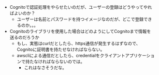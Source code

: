 * Cognitoで認証処理をやらせたいのだが、ユーザーの登録はどうやってやればよいのか？
  * ユーザーは名前とパスワードを持つイメージなのだが、どこで登録できるのか。。。
* Cognitoのライブラリを使用した場合はどのようにしてCognitoまで情報を送るのだろうか
  * もし、実態はcurlだとしたら、https通信が発生するはずなので、Cognitoに証明書を持たせなければならない。
  * awscliによる通信だとしたら、credentialをクライアントアプリケーションで持たなければならないのでは。
    * これはなさそうだな。